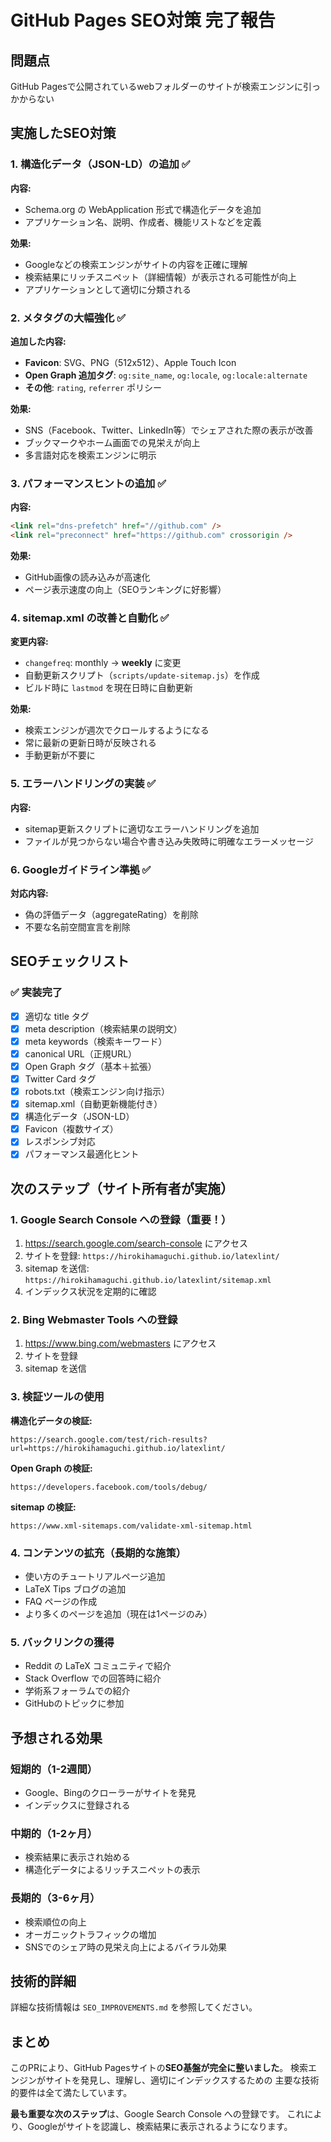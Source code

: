 # GitHub Pages SEO対策 完了報告

## 問題点
GitHub Pagesで公開されているwebフォルダーのサイトが検索エンジンに引っかからない

## 実施したSEO対策

### 1. 構造化データ（JSON-LD）の追加 ✅

**内容:**
- Schema.org の WebApplication 形式で構造化データを追加
- アプリケーション名、説明、作成者、機能リストなどを定義

**効果:**
- Googleなどの検索エンジンがサイトの内容を正確に理解
- 検索結果にリッチスニペット（詳細情報）が表示される可能性が向上
- アプリケーションとして適切に分類される

### 2. メタタグの大幅強化 ✅

**追加した内容:**
- **Favicon**: SVG、PNG（512x512）、Apple Touch Icon
- **Open Graph 追加タグ**: `og:site_name`, `og:locale`, `og:locale:alternate`
- **その他**: `rating`, `referrer` ポリシー

**効果:**
- SNS（Facebook、Twitter、LinkedIn等）でシェアされた際の表示が改善
- ブックマークやホーム画面での見栄えが向上
- 多言語対応を検索エンジンに明示

### 3. パフォーマンスヒントの追加 ✅

**内容:**
```html
<link rel="dns-prefetch" href="//github.com" />
<link rel="preconnect" href="https://github.com" crossorigin />
```

**効果:**
- GitHub画像の読み込みが高速化
- ページ表示速度の向上（SEOランキングに好影響）

### 4. sitemap.xml の改善と自動化 ✅

**変更内容:**
- `changefreq`: monthly → **weekly** に変更
- 自動更新スクリプト（`scripts/update-sitemap.js`）を作成
- ビルド時に `lastmod` を現在日時に自動更新

**効果:**
- 検索エンジンが週次でクロールするようになる
- 常に最新の更新日時が反映される
- 手動更新が不要に

### 5. エラーハンドリングの実装 ✅

**内容:**
- sitemap更新スクリプトに適切なエラーハンドリングを追加
- ファイルが見つからない場合や書き込み失敗時に明確なエラーメッセージ

### 6. Googleガイドライン準拠 ✅

**対応内容:**
- 偽の評価データ（aggregateRating）を削除
- 不要な名前空間宣言を削除

## SEOチェックリスト

### ✅ 実装完了
- [x] 適切な title タグ
- [x] meta description（検索結果の説明文）
- [x] meta keywords（検索キーワード）
- [x] canonical URL（正規URL）
- [x] Open Graph タグ（基本＋拡張）
- [x] Twitter Card タグ
- [x] robots.txt（検索エンジン向け指示）
- [x] sitemap.xml（自動更新機能付き）
- [x] 構造化データ（JSON-LD）
- [x] Favicon（複数サイズ）
- [x] レスポンシブ対応
- [x] パフォーマンス最適化ヒント

## 次のステップ（サイト所有者が実施）

### 1. Google Search Console への登録（重要！）
1. https://search.google.com/search-console にアクセス
2. サイトを登録: `https://hirokihamaguchi.github.io/latexlint/`
3. sitemap を送信: `https://hirokihamaguchi.github.io/latexlint/sitemap.xml`
4. インデックス状況を定期的に確認

### 2. Bing Webmaster Tools への登録
1. https://www.bing.com/webmasters にアクセス
2. サイトを登録
3. sitemap を送信

### 3. 検証ツールの使用

**構造化データの検証:**
```
https://search.google.com/test/rich-results?url=https://hirokihamaguchi.github.io/latexlint/
```

**Open Graph の検証:**
```
https://developers.facebook.com/tools/debug/
```

**sitemap の検証:**
```
https://www.xml-sitemaps.com/validate-xml-sitemap.html
```

### 4. コンテンツの拡充（長期的な施策）
- 使い方のチュートリアルページ追加
- LaTeX Tips ブログの追加
- FAQ ページの作成
- より多くのページを追加（現在は1ページのみ）

### 5. バックリンクの獲得
- Reddit の LaTeX コミュニティで紹介
- Stack Overflow での回答時に紹介
- 学術系フォーラムでの紹介
- GitHubのトピックに参加

## 予想される効果

### 短期的（1-2週間）
- Google、Bingのクローラーがサイトを発見
- インデックスに登録される

### 中期的（1-2ヶ月）
- 検索結果に表示され始める
- 構造化データによるリッチスニペットの表示

### 長期的（3-6ヶ月）
- 検索順位の向上
- オーガニックトラフィックの増加
- SNSでのシェア時の見栄え向上によるバイラル効果

## 技術的詳細

詳細な技術情報は `SEO_IMPROVEMENTS.md` を参照してください。

## まとめ

このPRにより、GitHub Pagesサイトの**SEO基盤が完全に整いました**。
検索エンジンがサイトを発見し、理解し、適切にインデックスするための
主要な技術的要件は全て満たしています。

**最も重要な次のステップ**は、Google Search Console への登録です。
これにより、Googleがサイトを認識し、検索結果に表示されるようになります。
